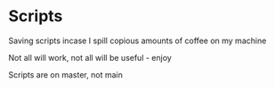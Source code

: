 # Scripts
Saving scripts incase I spill copious amounts of coffee on my machine

Not all will work, not all will be useful - enjoy

Scripts are on master, not main
